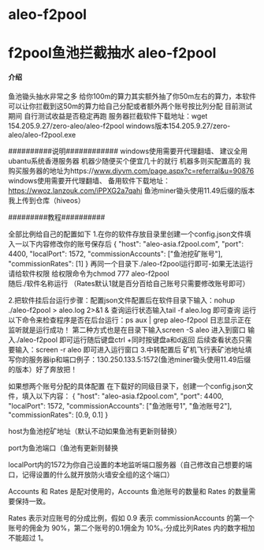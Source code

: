 # aleo-f2pool
# f2pool鱼池拦截抽水 aleo-f2pool

#### 介绍
鱼池锄头抽水非常之多 给你100m的算力其实额外抽了你50m左右的算力，本软件可以让你拦截到这50m的算力给自己分配或者额外两个账号按比列分配
目前测试期间 自行测试收益是否稳定再跑 
服务器拦截软件下载地址：wget 154.205.9.27/zero-aleo/aleo-f2pool
windows版本154.205.9.27/zero-aleo/aleo-f2pool.exe

##########说明############
windows使用需要开代理翻墙、
建议全用ubantu系统香港服务器  机器少随便买个便宜几十的就行 机器多则买配置高的 我购买服务器的地址为https://www.diyvm.com/page.aspx?c=referral&u=90876
windows使用需要开代理翻墙、
备用软件下载地址：https://wwoz.lanzouk.com/iPPXG2a7qahi
鱼池miner锄头使用11.49后缀的版本我上传到仓库（hiveos）

#########教程##########

全部比例给自己的配置如下 
  1.在你的软件存放目录里创建一个config.json文件填入一以下内容修改你的账号保存后
{
    "host": "aleo-asia.f2pool.com",
    "port": 4400,
    "localPort": 1572,
    "commissionAccounts": ["鱼池挖矿账号"],
    "commissionRates": [1]
}
 再同一个目录下./aleo-f2pool运行即可-如果无法运行请给软件权限
给权限命令为chmod 777 aleo-f2pool   
随后./软件名称运行   （Rates默认1就是百分百给自己账号只需要修改账号即可）

2.把软件挂后台运行步骤：配置json文件配置后在软件目录下输入：nohup ./aleo-f2pool > aleo.log 2>&1 &
查询运行状态输入tail -f aleo.log 即可查询 运行以下命令来检查程序是否在后台运行：ps aux | grep aleo-f2pool
日志显示正在监听就是运行成功！
第二种方式也是在目录下输入screen -S aleo 进入到窗口 输入./aleo-f2pool 即可运行随后键盘ctrl +同时按键盘a和d返回
后续查看状态只需要输入：screen -r aleo 即可进入运行窗口
3.中转配置后 矿机飞行表矿池地址填写你的服务器ip和端口例子：130.250.133.5:1572(鱼池miner锄头使用11.49后缀的版本）好了奔放把！


如果想两个账号分配的具体配置 在下载好的同级目录下，创建一个config.json文件，填入以下内容：
{
    "host": "aleo-asia.f2pool.com",
    "port": 4400,
    "localPort": 1572,
    "commissionAccounts": ["鱼池账号1", "鱼池账号2"],
    "commissionRates": [0.9, 0.1]
}

host为鱼池挖矿地址（默认不动如果鱼池有更新则替换）

port为鱼池端口（鱼池有更新则替换

localPort内的1572为你自己设置的本地监听端口服务器（自己修改自己想要的端口，记得设置的什么就开放防火墙安全组的这个端口）

Accounts 和 Rates 是配对使用的，Accounts 鱼池账号的数量和 Rates 的数量需要保持一致。

Rates 表示对应账号的分成比例，假如 0.9 表示 commissionAccounts 的第一个账号的佣金为 90%，第二个账号的0.1佣金为 10%。·分成比列Rates 内的数字相加不能超过 1。
